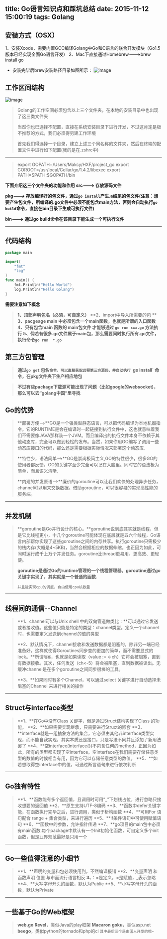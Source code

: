 title: Go语言知识点和踩坑总结
date: 2015-11-12 15:00:19
tags: Golang
---

## 安装方式（OSX）
1、安装Xcode，需要内置GCC编译Golang中Go和C语言的联合开发模块（Go1.5版本已经实现全面Go语言开发）
2、Mac下直接通过Homebrew--->brew install go<!--more-->
- 安装完毕后brew安装路径目录如图所示：
![image](/images/go1.png)

## 工作区间结构
![image](/images/go2.png)
> Golang的工作空间必须包含以上三个文件夹，在本地的安装目录中也出现了这三类文件夹
>
> 当然你也已选择不配置，直接在系统安装目录下进行开发，不过这肯定是极不推荐的方式，我们必须得另建工作环境
>
> 首先我们得选择一个目录，建立上述三个同名称的文件夹，然后在终端的配置文件中进行如下配置(我的是在.zshrc中)

---------
> export GOPATH=/Users/Makcy/HXF/project_go
> export GOROOT=/usr/local/Cellar/go/1.4.2/libexec
> export PATH=\$PATH:\$GOPATH/bin

**下面介绍这三个文件夹的功能和作用**
**src---> 存放源码文件**

**pkg---> 存放编译好的包文件，通过`go install`产生.a结尾的包文件(注意：想要产生包文件，所编译的.go文件中必须不能包含main方法，否则会自动执行`go build`命令，直接在bin目录下生成可执行文件)**

**bin---> 通过go build命令在该目录下能生成一个可执行文件**


-------
## 代码结构
``` go
package main

import(
	"fmt"
	"log"
)
func main() {
	fmt.Println("Hello World")
	log.Println("Hello Golang")
}
```
**需要注意如下概念**
> **1、顶部声明包名（必须，可自定义）**
> **2、import中导入所需要的包 **
> **3、pacgeage main 中必须包含一个main函数，也就是所谓的入口函数**
> **4、只有包含main 函数的 main包文件 才能够通过 `go run xxx.go` 方法执行**
> **5、倘若有很多.go文件属于main包，那么需要同时执行所有.go文件，执行命令`go run  *.go`**

## 第三方包管理
> **通过`go get` 包名`命令，可以直接获取远程第三方源码，并自动执行 `go install` 命令，在pkg文件夹下生产相应地包**

> **不过有些package下载源可能出现了问题（比如google的websocket)，那么可以去“golang中国”里寻找**


## Go的优势
>**部署方便—>**GO是一个强类型静态语言，可以把代码编译为本地机器指令。它的RUNTIME是会在编译时一起链接到执行文件中，这也就意味着我们不需要像JAVA那样装一个JVM。而且编译出的执行文件本身不依赖于其他动态库，完全可以做到轻松的发布。当然，如果你用GO编写了调用一些动态库接口的代码，那么还是需要根据实际情况来部署这个动态库.
>
> **特性少，语法简单—>**GO是崇尚极简主义,GO的特性很少，很多GO的使用者都反馈，GO的关键字至少完全可以记在大脑里。同时它的语法极为简单，而且语义清晰.
>
> **内建的并发原语—>**廉价的goroutine可以让我们欢快的处理异步任务，channel可以用来交换数据。借助goroutine，可以很容易的实现高性能的服务端。

------
## 并发机制
> **goroutine是Go并行设计的核心。**goroutine说到底其实就是线程，但是它比线程更小，十几个goroutine可能体现在底层就是五六个线程，Go语言内部帮你实现了这些goroutine之间的内存共享。执行goroutine只需极少的栈内存(大概是4~5KB)，当然会根据相应的数据伸缩。也正因为如此，可同时运行成千上万个并发任务。goroutine比thread更易用、更高效、更轻便。
>
> **goroutine是通过Go的runtime管理的一个线程管理器。goroutine通过go关键字实现了，其实就是一个普通的函数.**
>
>`并且能实现cpu的调度，自由使用cpu核数量`

------
## 线程间的通信--Channel
>**1、channel可以与Unix shell 中的双向管道做类比：**可以通过它发送或者接收值。这些值只能是特定的类型：channel类型。定义一个channel时，也需要定义发送到channel的值的类型
>
>**2、默认情况下，channel接收和发送数据都是阻塞的，除非另一端已经准备好，这样就使得Goroutines同步变的更加的简单，而不需要显式的lock。**所谓`阻塞`，也就是如果读取（value := <-ch）它将会被阻塞，直到有数据接收。其次，任何发送（ch<-5）将会被阻塞，直到数据被读出。无缓冲channel是在多个goroutine之间同步很棒的工具。
>
>**3、**如果同时有多个Channel，可以通过select 关键字进行自动选择未阻塞的Channel 来进行相关的操作

------

## Struct与interface类型
>**1、**在Go中没有Class 关键字，但是通过Struct结构实现了Class 的功能。
>**2、**如果需要实现继承，只需要进行Struct的嵌套
>**3、**interface就是一组抽象方法的集合，它必须由其他非interface类型实现，而不能自我实现，其实本质还是接口，只是写法不同并且添加了新用法罢了
>**4、**空interface(interface{})不包含任何的method，正因为如此，所有的类型都实现了空interface。空interface在我们需要存储任意类型的数值的时候相当有用，因为它可以存储任意类型的数值。
>**5、**如若想取得空interface中的值，可通过断言语句来进行依次判断

------

## Go独有特性
>**1、**函数能有多个返回值，且调用时可用“_”下划线占位，进行忽略只接收想要的返回值
>**2、**原生支持UTF-8编码
>**3、**函数中defer关键字能，在函数执行完毕之后，进行调用，类似于析构函数
>**4、**可用For 语句配合 range + 集合类型，来进行遍历
>**5、**if条件语句中可使用赋值语句
>**6、**函数中的参数，允许指针传递
>**7、**go项目的main包中必须有main函数.每个package中默认有一个Init初始化函数，可自定义多个init函数，但是业界规范最好是只用一个

------
## Go一些值得注意的小细节
>**1、**声明的变量和包必须使用到，不然编译报错
>**2、**变量声明 和 函数声明 位置 与市面流行语言相反
>**3、**：=是定义，=是赋值，_表示忽略
>**4、**大写字母开头的函数，默认为Public
>**5、**小写字母开头的函数，默认为Private

------
## 一些基于Go的Web框架
>**web.go**
>**Revel**，类似Java的play框架
>**Macaron**
>**goku**，类似asp.net
>**beego**，类似python的tornado和php的ci
`其中最后三个是由国人开发的哦~`
